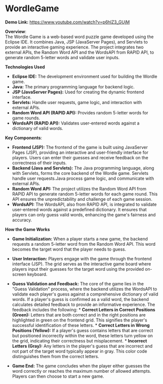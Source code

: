  # WordleGame  

**Demo Link:** https://www.youtube.com/watch?v=p6hlZ3_GUjM

**Overview**:  
The Wordle Game is a web-based word puzzle game developed using the Eclipse IDE. It combines Java, JSP (JavaServer Pages), and Servlets to provide an interactive gaming experience. The project integrates two external APIs, the Random Word API and the WordsAPI from RAPID API, to generate random 5-letter words and validate user inputs. 

**Technologies Used**  
* **Eclipse IDE:** The development environment used for building the Wordle game.  
* **Java:** The primary programming language for backend logic.  
* **JSP (JavaServer Pages):** Used for creating the dynamic frontend interface.  
* **Servlets:** Handle user requests, game logic, and interaction with external APIs.  
* **Random Word API (RAPID API):** Provides random 5-letter words for game rounds.  
* **WordsAPI (RAPID API):** Validates user-entered words against a dictionary of valid words.  

**Key Components**:  
* **Frontend (JSP):** The frontend of the game is built using JavaServer Pages (JSP), providing an interactive and user-friendly interface for players. Users can enter their guesses and receive feedback on the correctness of their inputs.  
* **Backend (Java and Servlets):** The Java programming language, along with Servlets, forms the core backend of the Wordle game. Servlets handle user requests.Java process game logic, and communicate with external APIs.
* **Random Word API:** The project utilizes the Random Word API from RAPID API to generate random 5-letter words for each game round. This API ensures the unpredictability and challenge of each game session.
* **WordsAPI:** The WordsAPI, also from RAPID API, is integrated to validate user-entered words against a predefined dictionary. It ensures that players can only guess valid words, enhancing the game's fairness and accuracy.  

**How the Game Works**  
  * **Game Initialization:** When a player starts a new game, the backend requests a random 5-letter word from the Random Word API. This word becomes the target word that the player needs to guess.  

  * **User Interaction:** Players engage with the game through the frontend interface (JSP). The grid serves as the interactive game board where players input their guesses for the target word using the provided on-screen keyboard.  

* **Guess Validation and Feedback:** The core of the game lies in the "Guess Validation" process, where the backend utilizes the WordsAPI to validate each player's guess against a comprehensive dictionary of valid words. If a player's guess is confirmed as a valid word, the backend calculates detailed feedback to provide an informative experience. The feedback includes the following:
         * **Correct Letters in Correct Positions (Green):** Letters that are both correct and in the right positions are highlighted in green on the frontend grid. This signifies the player's successful 
         identification of these letters.
         * **Correct Letters in Wrong Positions (Yellow):** If a player's guess contains letters that are correct but positioned incorrectly within the word, these letters turn yellow on the grid, indicating 
         their correctness but misplacement.
         * **Incorrect Letters (Gray):** Any letters in the player's guess that are incorrect and not part of the target word typically appear in gray. This color code distinguishes them from the correct letters.
  
* **Game End:** The game concludes when the player either guesses the word correctly or reaches the maximum number of allowed attempts. Players can then choose to start a new game.  
